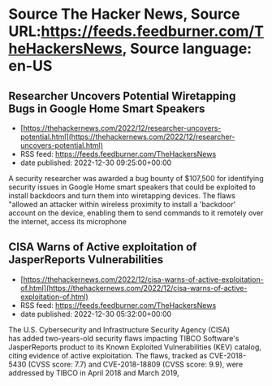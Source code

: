 # Source The Hacker News, Source URL:https://feeds.feedburner.com/TheHackersNews, Source language: en-US

## Researcher Uncovers Potential Wiretapping Bugs in Google Home Smart Speakers
 - [https://thehackernews.com/2022/12/researcher-uncovers-potential.html](https://thehackernews.com/2022/12/researcher-uncovers-potential.html)
 - RSS feed: https://feeds.feedburner.com/TheHackersNews
 - date published: 2022-12-30 09:25:00+00:00

A security researcher was awarded a bug bounty of $107,500 for identifying security issues in Google Home smart speakers that could be exploited to install backdoors and turn them into wiretapping devices.
The flaws "allowed an attacker within wireless proximity to install a 'backdoor' account on the device, enabling them to send commands to it remotely over the internet, access its microphone

## CISA Warns of Active exploitation of JasperReports Vulnerabilities
 - [https://thehackernews.com/2022/12/cisa-warns-of-active-exploitation-of.html](https://thehackernews.com/2022/12/cisa-warns-of-active-exploitation-of.html)
 - RSS feed: https://feeds.feedburner.com/TheHackersNews
 - date published: 2022-12-30 05:32:00+00:00

The U.S. Cybersecurity and Infrastructure Security Agency (CISA) has added two-years-old security flaws impacting TIBCO Software's JasperReports product to its Known Exploited Vulnerabilities (KEV) catalog, citing evidence of active exploitation.
The flaws, tracked as CVE-2018-5430 (CVSS score: 7.7) and CVE-2018-18809 (CVSS score: 9.9), were addressed by TIBCO in April 2018 and March 2019,
